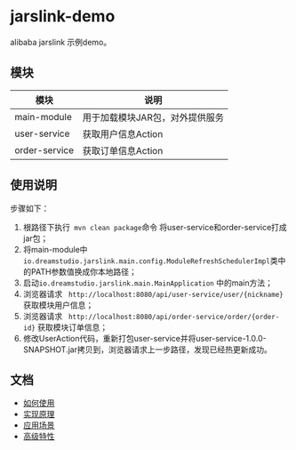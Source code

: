 # jarslink-demo
alibaba jarslink 示例demo。

## 模块
| 模块 | 说明 |
| --- | --- |
| main-module | 用于加载模块JAR包，对外提供服务|
| user-service | 获取用户信息Action | 
| order-service | 获取订单信息Action |

## 使用说明
步骤如下：
1. 根路径下执行``` mvn clean package```命令 将user-service和order-service打成jar包；
2. 将main-module中```io.dreamstudio.jarslink.main.config.ModuleRefreshSchedulerImpl```类中的PATH参数值换成你本地路径；
3. 启动```io.dreamstudio.jarslink.main.MainApplication``` 中的main方法；
4. 浏览器请求 ``` http://localhost:8080/api/user-service/user/{nickname}``` 获取模块用户信息；
5. 浏览器请求 ``` http://localhost:8080/api/order-service/order/{order-id}``` 获取模块订单信息；
6. 修改UserAction代码，重新打包user-service并将user-service-1.0.0-SNAPSHOT.jar拷贝到，浏览器请求上一步路径，发现已经热更新成功。

## 文档
* [如何使用](https://github.com/alibaba/taitan/wiki/%E5%A6%82%E4%BD%95%E4%BD%BF%E7%94%A8)
* [实现原理](https://github.com/alibaba/taitan/wiki/%E5%AE%9E%E7%8E%B0%E5%8E%9F%E7%90%86)
* [应用场景](https://github.com/alibaba/taitan/wiki/%E5%BA%94%E7%94%A8%E5%9C%BA%E6%99%AF)
* [高级特性](https://github.com/alibaba/taitan/wiki/%E9%AB%98%E7%BA%A7%E7%89%B9%E6%80%A7)
